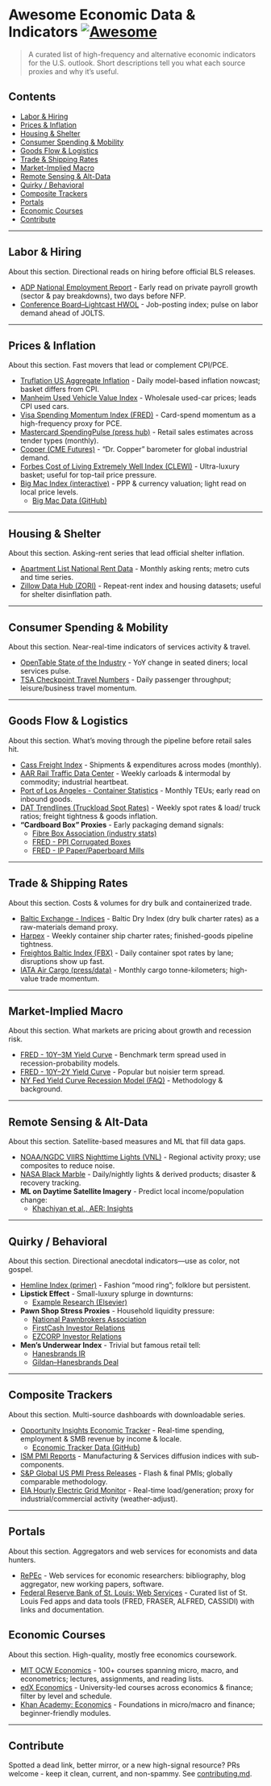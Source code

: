 # Awesome Economic Data & Indicators [![Awesome](https://awesome.re/badge.svg)](https://awesome.re)

> A curated list of high-frequency and alternative economic indicators for the U.S. outlook. Short descriptions tell you what each source proxies and why it’s useful.

## Contents

- [Labor & Hiring](#labor--hiring)
- [Prices & Inflation](#prices--inflation)
- [Housing & Shelter](#housing--shelter)
- [Consumer Spending & Mobility](#consumer-spending--mobility)
- [Goods Flow & Logistics](#goods-flow--logistics)
- [Trade & Shipping Rates](#trade--shipping-rates)
- [Market-Implied Macro](#market-implied-macro)
- [Remote Sensing & Alt-Data](#remote-sensing--alt-data)
- [Quirky / Behavioral](#quirky--behavioral)
- [Composite Trackers](#composite-trackers)
- [Portals](#portals)
- [Economic Courses](#economic-courses)
- [Contribute](#contribute)

---

## Labor & Hiring

About this section. Directional reads on hiring before official BLS releases.

- [ADP National Employment Report](https://adpemploymentreport.com/) - Early read on private payroll growth (sector & pay breakdowns), two days before NFP.
- [Conference Board–Lightcast HWOL](https://www.conference-board.org/topics/help-wanted-online/) - Job-posting index; pulse on labor demand ahead of JOLTS.

---

## Prices & Inflation

About this section. Fast movers that lead or complement CPI/PCE.

- [Truflation US Aggregate Inflation](https://truflation.com/marketplace/us-inflation-rate) - Daily model-based inflation nowcast; basket differs from CPI.
- [Manheim Used Vehicle Value Index](https://site.manheim.com/en/services/consulting/used-vehicle-value-index.html) - Wholesale used-car prices; leads CPI used cars.
- [Visa Spending Momentum Index (FRED)](https://fred.stlouisfed.org/release?rid=736) - Card-spend momentum as a high-frequency proxy for PCE.
- [Mastercard SpendingPulse (press hub)](https://www.mastercard.com/us/en/news-and-trends/press/) - Retail sales estimates across tender types (monthly).
- [Copper (CME Futures)](https://www.cmegroup.com/markets/metals/base/copper.html) - “Dr. Copper” barometer for global industrial demand.
- [Forbes Cost of Living Extremely Well Index (CLEWI)](https://www.forbes.com/sites/andreamurphy/2024/12/24/living-like-a-billionaire-is-more-expensive-than-ever/) - Ultra-luxury basket; useful for top-tail price pressure.
- [Big Mac Index (interactive)](https://www.economist.com/interactive/big-mac-index) - PPP & currency valuation; light read on local price levels.
  - [Big Mac Data (GitHub)](https://github.com/TheEconomist/big-mac-data)

---

## Housing & Shelter

About this section. Asking-rent series that lead official shelter inflation.

- [Apartment List National Rent Data](https://www.apartmentlist.com/research/national-rent-data) - Monthly asking rents; metro cuts and time series.
- [Zillow Data Hub (ZORI)](https://www.zillow.com/research/data/) - Repeat-rent index and housing datasets; useful for shelter disinflation path.

---

## Consumer Spending & Mobility

About this section. Near-real-time indicators of services activity & travel.

- [OpenTable State of the Industry](https://www.opentable.com/c/state-of-industry/) - YoY change in seated diners; local services pulse.
- [TSA Checkpoint Travel Numbers](https://www.tsa.gov/travel/passenger-volumes) - Daily passenger throughput; leisure/business travel momentum.

---

## Goods Flow & Logistics

About this section. What’s moving through the pipeline before retail sales hit.

- [Cass Freight Index](https://www.cassinfo.com/freight-audit-payment/cass-transportation-indexes/cass-freight-index) - Shipments & expenditures across modes (monthly).
- [AAR Rail Traffic Data Center](https://www.aar.org/data-center/) - Weekly carloads & intermodal by commodity; industrial heartbeat.
- [Port of Los Angeles - Container Statistics](https://www.portoflosangeles.org/business/statistics/container-statistics) - Monthly TEUs; early read on inbound goods.
- [DAT Trendlines (Truckload Spot Rates)](https://www.dat.com/trendlines) - Weekly spot rates & load/ truck ratios; freight tightness & goods inflation.
- **“Cardboard Box” Proxies** - Early packaging demand signals:
  - [Fibre Box Association (industry stats)](https://www.fibrebox.org/data-and-research/)
  - [FRED - PPI Corrugated Boxes](https://fred.stlouisfed.org/series/PCU322211322211P)
  - [FRED - IP Paper/Paperboard Mills](https://fred.stlouisfed.org/series/IPG3221N)

---

## Trade & Shipping Rates

About this section. Costs & volumes for dry bulk and containerized trade.

- [Baltic Exchange - Indices](https://www.balticexchange.com/) - Baltic Dry Index (dry bulk charter rates) as a raw-materials demand proxy.
- [Harpex](https://www.harperpetersen.com/container) - Weekly container ship charter rates; finished-goods pipeline tightness.
- [Freightos Baltic Index (FBX)](https://www.freightos.com/freightos-baltic-index/) - Daily container spot rates by lane; disruptions show up fast.
- [IATA Air Cargo (press/data)](https://www.iata.org/en/pressroom/) - Monthly cargo tonne-kilometers; high-value trade momentum.

---

## Market-Implied Macro

About this section. What markets are pricing about growth and recession risk.

- [FRED - 10Y–3M Yield Curve](https://fred.stlouisfed.org/series/T10Y3M) - Benchmark term spread used in recession-probability models.
- [FRED - 10Y–2Y Yield Curve](https://fred.stlouisfed.org/series/T10Y2Y) - Popular but noisier term spread.
- [NY Fed Yield Curve Recession Model (FAQ)](https://www.newyorkfed.org/research/capital_markets/ycfaq) - Methodology & background.

---

## Remote Sensing & Alt-Data

About this section. Satellite-based measures and ML that fill data gaps.

- [NOAA/NGDC VIIRS Nighttime Lights (VNL)](https://eogdata.mines.edu/products/vnl/) - Regional activity proxy; use composites to reduce noise.
- [NASA Black Marble](https://blackmarble.gsfc.nasa.gov/) - Daily/nightly lights & derived products; disaster & recovery tracking.
- **ML on Daytime Satellite Imagery** - Predict local income/population change:
  - [Khachiyan et al., AER: Insights](https://www.aeaweb.org/articles?id=10.1257/aeri.20210422)

---

## Quirky / Behavioral

About this section. Directional anecdotal indicators—use as color, not gospel.

- [Hemline Index (primer)](https://en.wikipedia.org/wiki/Hemline_index) - Fashion “mood ring”; folklore but persistent.
- **Lipstick Effect** - Small-luxury splurge in downturns:
  - [Example Research (Elsevier)](https://www.sciencedirect.com/science/article/abs/pii/S2214804319304884)
- **Pawn Shop Stress Proxies** - Household liquidity pressure:
  - [National Pawnbrokers Association](https://www.nationalpawnbrokers.org/)
  - [FirstCash Investor Relations](https://investors.firstcash.com/)
  - [EZCORP Investor Relations](https://www.ezcorp.com/investor-relations)
- **Men’s Underwear Index** - Trivial but famous retail tell:
  - [Hanesbrands IR](https://ir.hanesbrands.com/)
  - [Gildan–Hanesbrands Deal](https://gildancorp.com/en/media/news/gildan-and-hanesbrands-agree-to-combine/)

---

## Composite Trackers

About this section. Multi-source dashboards with downloadable series.

- [Opportunity Insights Economic Tracker](https://tracktherecovery.org/) - Real-time spending, employment & SMB revenue by income & locale.
  - [Economic Tracker Data (GitHub)](https://github.com/OpportunityInsights/EconomicTracker)
- [ISM PMI Reports](https://www.ismworld.org/supply-management-news-and-reports/reports/ism-pmi-reports/) - Manufacturing & Services diffusion indices with sub-components.
- [S&P Global US PMI Press Releases](https://www.pmi.spglobal.com/Public/Release/PressReleases) - Flash & final PMIs; globally comparable methodology.
- [EIA Hourly Electric Grid Monitor](https://www.eia.gov/electricity/gridmonitor/) - Real-time load/generation; proxy for industrial/commercial activity (weather-adjust).

---

## Portals

About this section. Aggregators and web services for economists and data hunters.

- [RePEc](http://repec.org/) - Web services for economic researchers: bibliography, blog aggregator, new working papers, software.
- [Federal Reserve Bank of St. Louis: Web Services](https://research.stlouisfed.org/resources.html) - Curated list of St. Louis Fed apps and data tools (FRED, FRASER, ALFRED, CASSIDI) with links and documentation.

## Economic Courses

About this section. High-quality, mostly free economics coursework.

- [MIT OCW Economics](http://ocw.mit.edu/courses/economics/) - 100+ courses spanning micro, macro, and econometrics; lectures, assignments, and reading lists.
- [edX Economics](https://www.edx.org/course/subject/economics-finance) - University-led courses across economics & finance; filter by level and schedule.
- [Khan Academy: Economics](https://www.khanacademy.org/economics-finance-domain) - Foundations in micro/macro and finance; beginner-friendly modules.

---

## Contribute

Spotted a dead link, better mirror, or a new high-signal resource? PRs welcome - keep it clean, current, and non-spammy. See [contributing.md](contributing.md).
